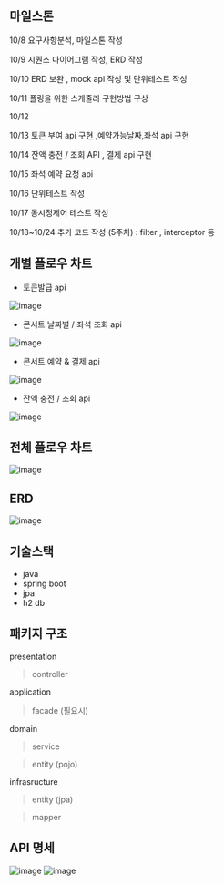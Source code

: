 
## 마일스톤

10/8 요구사항분석, 마일스톤 작성 

10/9 시퀀스 다이어그램 작성, ERD 작성 

10/10 ERD 보완 , mock api 작성 및 단위테스트 작성  

10/11 폴링을 위한 스케줄러 구현방법 구상 

10/12 

10/13 토큰 부여 api 구현 ,예약가능날짜,좌석 api 구현 

10/14 잔액 충전 / 조회 API  , 결제 api 구현 

10/15 좌석 예약 요청 api 

10/16 단위테스트 작성

10/17 동시정제어 테스트 작성 

10/18~10/24 추가 코드 작성 (5주차) : filter , interceptor 등

## 개별 플로우 차트

- 토큰발급 api
  
![image](https://github.com/user-attachments/assets/e61e64b7-755e-4c33-a907-fa3a634a4cfa)


- 콘서트 날짜별 / 좌석 조회 api
  
![image](https://github.com/user-attachments/assets/401db229-bf28-474c-b536-2baafa1116f3)


- 콘서트 예약 & 결제 api
  
![image](https://github.com/user-attachments/assets/5ccbf5c2-a272-47ff-91cd-b763c93dccf7)


- 잔액 충전 / 조회 api
  
![image](https://github.com/user-attachments/assets/e86e9060-60d6-487b-ac1d-b9a0cdeaca45)


## 전체 플로우 차트
![image](https://github.com/user-attachments/assets/9c1ed351-55bf-482d-95b4-87ecc8a5322b)


## ERD
![image](https://github.com/user-attachments/assets/cfdafcee-6e1b-4758-98ad-3b188896a48f)


## 기술스택
- java 
- spring boot
- jpa 
- h2 db


## 패키지 구조
presentation

  > controller
  
application 

  > facade (필요시)
  
domain

  > service 
  
  > entity (pojo)
  
infrasructure 

  > entity (jpa)
  
  > mapper
  

## API 명세
![image](https://github.com/user-attachments/assets/e54b9229-707c-474a-b68f-5ded399fec3b)
![image](https://github.com/user-attachments/assets/fe595276-86ca-4992-a033-9c2c6a2024cc)
